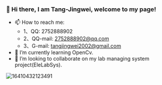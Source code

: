 ### 👋 Hi there, I am Tang-Jingwei, welcome to my page! 
- 📫 How to reach me: 
   - 1、QQ: 2752888902
   - 2、QQ-mail: 2752888902@qq.com
   - 3、G-mail: tangjingwei2002@gmail.com
- 🌱 I’m currently learning OpenCv.
- 👯 I’m looking to collaborate on my lab managing system project(EleLabSys).

![16410432123491](https://user-images.githubusercontent.com/51443742/185286881-296ed6b8-c97b-4e3d-9266-7dbba32c84e1.png)

<!--
**Tang-JIngWei/Tang-JingWei** is a ✨ _special_ ✨ repository because its `README.md` (this file) appears on your GitHub profile.

Here are some ideas to get you started:

- 🔭 I’m currently working on ...
- 🌱 I’m currently learning ...
- 👯 I’m looking to collaborate on ...
- 🤔 I’m looking for help with ...
- 💬 Ask me about ...
- 📫 How to reach me: ...
- 😄 Pronouns: ...
- ⚡ Fun fact: ...
-->
